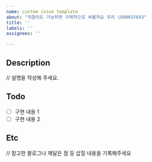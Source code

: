 ```yaml
---
name: custom issue template
about: "귀찮아도 가능하면 구체적으로 써볼까요 우리 \U0001F643"
title: ''
labels: ''
assignees: ''

---
```


## Description
// 설명을 작성해 주세요.


## Todo
- [ ] 구현 내용 1
- [ ] 구현 내용 2 

## Etc
// 참고한 블로그나 깨달은 점 등 삽질 내용을 기록해주세요
